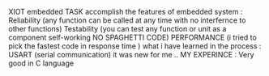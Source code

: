 XIOT embedded TASK accomplish the features of embedded system : 
Reliability (any function can be called at any time with no interfernce to other functions)
Testability (you can test any function or unit as a component self-working NO SPAGHETTI CODE)
PERFORMANCE (i tried to pick the fastest code in response time )
what i have learned in the process : USART (serial communication) it was new for me ..
MY EXPERINCE : Very good in C language
